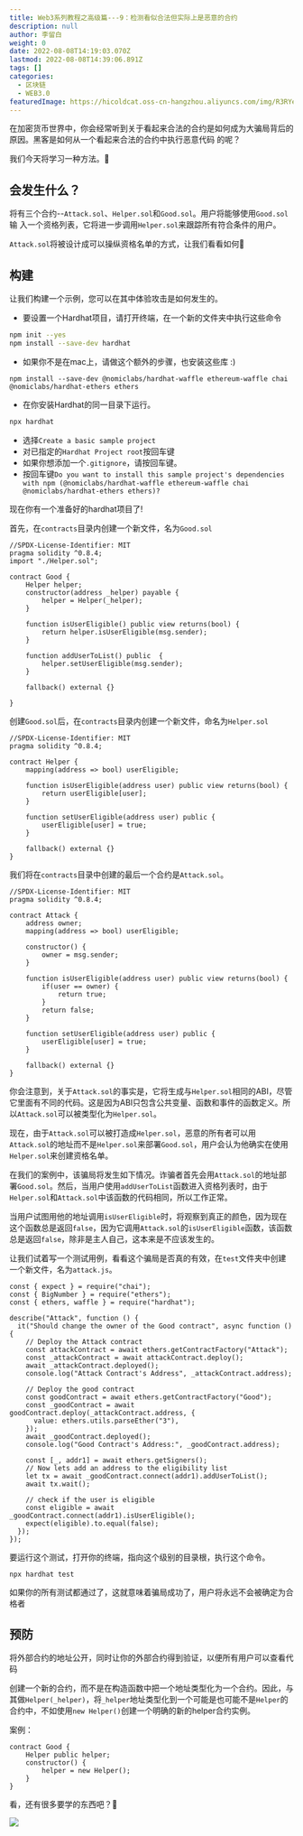 ```yaml
---
title: Web3系列教程之高级篇---9：检测看似合法但实际上是恶意的合约
description: null
author: 李留白
weight: 0
date: 2022-08-08T14:19:03.070Z
lastmod: 2022-08-08T14:39:06.891Z
tags: []
categories:
  - 区块链
  - WEB3.0
featuredImage: https://hicoldcat.oss-cn-hangzhou.aliyuncs.com/img/R3RYera.png
---
```


在加密货币世界中，你会经常听到关于看起来合法的合约是如何成为大骗局背后的原因。黑客是如何从一个看起来合法的合约中执行恶意代码
的呢？


我们今天将学习一种方法。👀

## 会发生什么？

将有三个合约--`Attack.sol`、`Helper.sol`和`Good.sol`。用户将能够使用`Good.sol`输
入一个资格列表，它将进一步调用`Helper.sol`来跟踪所有符合条件的用户。

`Attack.sol`将被设计成可以操纵资格名单的方式，让我们看看如何👀

## 构建

让我们构建一个示例，您可以在其中体验攻击是如何发生的。


- 要设置一个Hardhat项目，请打开终端，在一个新的文件夹中执行这些命令

```bash
npm init --yes
npm install --save-dev hardhat
```

- 如果你不是在mac上，请做这个额外的步骤，也安装这些库 :)

```
npm install --save-dev @nomiclabs/hardhat-waffle ethereum-waffle chai @nomiclabs/hardhat-ethers ethers
```

- 在你安装Hardhat的同一目录下运行。

```bash
npx hardhat
```

- 选择`Create a basic sample project`
- 对已指定的`Hardhat Project root`按回车键
- 如果你想添加一个`.gitignore`，请按回车键。
- 按回车键`Do you want to install this sample project's dependencies with npm (@nomiclabs/hardhat-waffle ethereum-waffle chai @nomiclabs/hardhat-ethers ethers)?`

现在你有一个准备好的hardhat项目了!

首先，在`contracts`目录内创建一个新文件，名为`Good.sol`

```
//SPDX-License-Identifier: MIT
pragma solidity ^0.8.4;
import "./Helper.sol";

contract Good {
    Helper helper;
    constructor(address _helper) payable {
        helper = Helper(_helper);
    }

    function isUserEligible() public view returns(bool) {
        return helper.isUserEligible(msg.sender);
    }

    function addUserToList() public  {
        helper.setUserEligible(msg.sender);
    }

    fallback() external {}
    
}
```

创建`Good.sol`后，在`contracts`目录内创建一个新文件，命名为`Helper.sol`

```
//SPDX-License-Identifier: MIT
pragma solidity ^0.8.4;

contract Helper {
    mapping(address => bool) userEligible;

    function isUserEligible(address user) public view returns(bool) {
        return userEligible[user];
    }

    function setUserEligible(address user) public {
        userEligible[user] = true;
    }

    fallback() external {}
}
```

我们将在`contracts`目录中创建的最后一个合约是`Attack.sol`。

```
//SPDX-License-Identifier: MIT
pragma solidity ^0.8.4;

contract Attack {
    address owner;
    mapping(address => bool) userEligible;

    constructor() {
        owner = msg.sender;
    }

    function isUserEligible(address user) public view returns(bool) {
        if(user == owner) {
            return true;
        }
        return false;
    }

    function setUserEligible(address user) public {
        userEligible[user] = true;
    }
    
    fallback() external {}
}
```

你会注意到，关于`Attack.sol`的事实是，它将生成与`Helper.sol`相同的ABI，尽管它里面有不同的代码。这是因为ABI只包含公共变量、函数和事件的函数定义。所以`Attack.sol`可以被类型化为`Helper.sol`。

现在，由于`Attack.sol`可以被打造成`Helper.sol`，恶意的所有者可以用`Attack.sol`的地址而不是`Helper.sol`来部署`Good.sol`，用户会认为他确实在使用`Helper.sol`来创建资格名单。

在我们的案例中，该骗局将发生如下情况。诈骗者首先会用`Attack.sol`的地址部署`Good.sol`。然后，当用户使用`addUserToList`函数进入资格列表时，由于`Helper.sol`和`Attack.sol`中该函数的代码相同，所以工作正常。

当用户试图用他的地址调用`isUserEligible`时，将观察到真正的颜色，因为现在这个函数总是返回`false`，因为它调用`Attack.sol`的`isUserEligible`函数，该函数总是返回`false`，除非是主人自己，这本来是不应该发生的。

让我们试着写一个测试用例，看看这个骗局是否真的有效，在`test`文件夹中创建一个新文件，名为`attack.js`。

```
const { expect } = require("chai");
const { BigNumber } = require("ethers");
const { ethers, waffle } = require("hardhat");

describe("Attack", function () {
  it("Should change the owner of the Good contract", async function () {
    // Deploy the Attack contract
    const attackContract = await ethers.getContractFactory("Attack");
    const _attackContract = await attackContract.deploy();
    await _attackContract.deployed();
    console.log("Attack Contract's Address", _attackContract.address);

    // Deploy the good contract
    const goodContract = await ethers.getContractFactory("Good");
    const _goodContract = await goodContract.deploy(_attackContract.address, {
      value: ethers.utils.parseEther("3"),
    });
    await _goodContract.deployed();
    console.log("Good Contract's Address:", _goodContract.address);

    const [_, addr1] = await ethers.getSigners();
    // Now lets add an address to the eligibility list
    let tx = await _goodContract.connect(addr1).addUserToList();
    await tx.wait();

    // check if the user is eligible
    const eligible = await _goodContract.connect(addr1).isUserEligible();
    expect(eligible).to.equal(false);
  });
});
```

要运行这个测试，打开你的终端，指向这个级别的目录根，执行这个命令。

```
npx hardhat test
```

如果你的所有测试都通过了，这就意味着骗局成功了，用户将永远不会被确定为合格者

## 预防

将外部合约的地址公开，同时让你的外部合约得到验证，以便所有用户可以查看代码

创建一个新的合约，而不是在构造函数中把一个地址类型化为一个合约。因此，与其做`Helper(_helper)`，将`_helper`地址类型化到一个可能是也可能不是`Helper`的合约中，不如使用`new Helper()`创建一个明确的新的helper合约实例。

案例：

```
contract Good {
    Helper public helper;
    constructor() {
        helper = new Helper();
    }
}
```

看，还有很多要学的东西吧？🤯

![](https://hicoldcat.oss-cn-hangzhou.aliyuncs.com/img/my.png)
